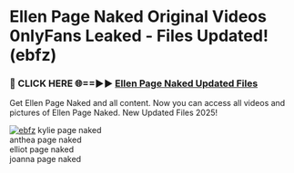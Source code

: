 # Ellen Page Naked Original Videos 0nlyFans Leaked - Files Updated! (ebfz)

<h3>🔴 CLICK HERE 🌐==►► <a href="https://tinyurl.com/up5wt9bj" rel="nofollow">Ellen Page Naked Updated Files</a></h3>

Get Ellen Page Naked and all content. Now you can access all videos and pictures of Ellen Page Naked. New Updated Files 2025!

[![ebfz](https://i.imgur.com/ABiUzMV.gif)](https://tinyurl.com/up5wt9bj)
kylie page naked<br>
anthea page naked<br>
elliot page naked<br>
joanna page naked